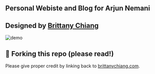 ## Personal Webiste and Blog for Arjun Nemani

## Designed by [Brittany Chiang](https://brittanychiang.com/)

![demo](https://raw.githubusercontent.com/bchiang7/v4/master/src/images/demo.png)

## 🚨 Forking this repo (please read!)

Please give proper credit by linking back to [brittanychiang.com](https://brittanychiang.com).

